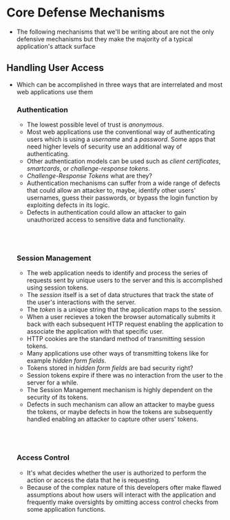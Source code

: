 # Core Defense Mechanisms  

* The following mechanisms that we'll be writing about are not the only defensive mechanisms but they make the majority of a typical application's attack surface   

## Handling User Access  

* Which can be accomplished in three ways that are interrelated and most web applications use them  

  ### Authentication   
    * The lowest possible level of trust is *anonymous*.
    * Most web applications use the conventional way of authenticating users which is using a *username* and a *password*. Some apps that need higher levels of security use an additional way of authenticating.
    * Other authentication models can be used such as *client certificates*, *smartcards*, or *challenge-response tokens*.  
    * *Challenge-Response Tokens* what are they?
    * Authentication mechanisms can suffer from a wide range of defects that could allow an attacker to, maybe, identify other users' usernames, guess their passwords, or bypass the login function by exploiting defects in its logic.
    * Defects in authentication could allow an attacker to gain unauthorized access to sensitive data and functionality.

  <br/><br/>

    ### Session Management  
    * The web application needs to identify and process the series of requests sent by unique users to the server and this is accomplished using session tokens.  
    * The *session* itself is a set of data structures that track the state of the user's interactions with the server.
    * The *token* is a unique string that the application maps to the session.  
    * When a user recieves a token the browser automatically submits it back with each subsequent HTTP request enabling the application to associate the application with that specific user.
    * HTTP cookies are the standard method of transmitting session tokens.
    * Many applications use other ways of transmitting tokens like for example *hidden form fields*.
    * Tokens stored in *hidden form fields* are bad security right?
    * Session tokens expire if there was no interaction from the user to the server for a while.
    * The Session Management mechanism is highly dependent on the security of its tokens.
    * Defects in such mechanism can allow an attacker to maybe guess the tokens, or maybe defects in how the tokens are subsequently handled enabling an attacker to capture other users' tokens.

  <br/><br/>

    ### Access Control  
    * It's what decides whether the user is authorized to perform the action or access the data that he is requesting.
    * Because of the complex nature of this developers ofter make flawed assumptions about how users will interact with the application and frequently make oversights by omitting access control checks from some application functions.

